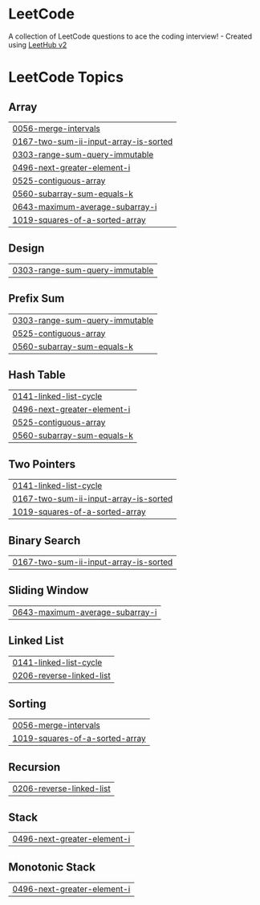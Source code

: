 # LeetCode
A collection of LeetCode questions to ace the coding interview! - Created using [LeetHub v2](https://github.com/arunbhardwaj/LeetHub-2.0)

<!---LeetCode Topics Start-->
# LeetCode Topics
## Array
|  |
| ------- |
| [0056-merge-intervals](https://github.com/JosselinPerret/LeetCode/tree/master/0056-merge-intervals) |
| [0167-two-sum-ii-input-array-is-sorted](https://github.com/JosselinPerret/LeetCode/tree/master/0167-two-sum-ii-input-array-is-sorted) |
| [0303-range-sum-query-immutable](https://github.com/JosselinPerret/LeetCode/tree/master/0303-range-sum-query-immutable) |
| [0496-next-greater-element-i](https://github.com/JosselinPerret/LeetCode/tree/master/0496-next-greater-element-i) |
| [0525-contiguous-array](https://github.com/JosselinPerret/LeetCode/tree/master/0525-contiguous-array) |
| [0560-subarray-sum-equals-k](https://github.com/JosselinPerret/LeetCode/tree/master/0560-subarray-sum-equals-k) |
| [0643-maximum-average-subarray-i](https://github.com/JosselinPerret/LeetCode/tree/master/0643-maximum-average-subarray-i) |
| [1019-squares-of-a-sorted-array](https://github.com/JosselinPerret/LeetCode/tree/master/1019-squares-of-a-sorted-array) |
## Design
|  |
| ------- |
| [0303-range-sum-query-immutable](https://github.com/JosselinPerret/LeetCode/tree/master/0303-range-sum-query-immutable) |
## Prefix Sum
|  |
| ------- |
| [0303-range-sum-query-immutable](https://github.com/JosselinPerret/LeetCode/tree/master/0303-range-sum-query-immutable) |
| [0525-contiguous-array](https://github.com/JosselinPerret/LeetCode/tree/master/0525-contiguous-array) |
| [0560-subarray-sum-equals-k](https://github.com/JosselinPerret/LeetCode/tree/master/0560-subarray-sum-equals-k) |
## Hash Table
|  |
| ------- |
| [0141-linked-list-cycle](https://github.com/JosselinPerret/LeetCode/tree/master/0141-linked-list-cycle) |
| [0496-next-greater-element-i](https://github.com/JosselinPerret/LeetCode/tree/master/0496-next-greater-element-i) |
| [0525-contiguous-array](https://github.com/JosselinPerret/LeetCode/tree/master/0525-contiguous-array) |
| [0560-subarray-sum-equals-k](https://github.com/JosselinPerret/LeetCode/tree/master/0560-subarray-sum-equals-k) |
## Two Pointers
|  |
| ------- |
| [0141-linked-list-cycle](https://github.com/JosselinPerret/LeetCode/tree/master/0141-linked-list-cycle) |
| [0167-two-sum-ii-input-array-is-sorted](https://github.com/JosselinPerret/LeetCode/tree/master/0167-two-sum-ii-input-array-is-sorted) |
| [1019-squares-of-a-sorted-array](https://github.com/JosselinPerret/LeetCode/tree/master/1019-squares-of-a-sorted-array) |
## Binary Search
|  |
| ------- |
| [0167-two-sum-ii-input-array-is-sorted](https://github.com/JosselinPerret/LeetCode/tree/master/0167-two-sum-ii-input-array-is-sorted) |
## Sliding Window
|  |
| ------- |
| [0643-maximum-average-subarray-i](https://github.com/JosselinPerret/LeetCode/tree/master/0643-maximum-average-subarray-i) |
## Linked List
|  |
| ------- |
| [0141-linked-list-cycle](https://github.com/JosselinPerret/LeetCode/tree/master/0141-linked-list-cycle) |
| [0206-reverse-linked-list](https://github.com/JosselinPerret/LeetCode/tree/master/0206-reverse-linked-list) |
## Sorting
|  |
| ------- |
| [0056-merge-intervals](https://github.com/JosselinPerret/LeetCode/tree/master/0056-merge-intervals) |
| [1019-squares-of-a-sorted-array](https://github.com/JosselinPerret/LeetCode/tree/master/1019-squares-of-a-sorted-array) |
## Recursion
|  |
| ------- |
| [0206-reverse-linked-list](https://github.com/JosselinPerret/LeetCode/tree/master/0206-reverse-linked-list) |
## Stack
|  |
| ------- |
| [0496-next-greater-element-i](https://github.com/JosselinPerret/LeetCode/tree/master/0496-next-greater-element-i) |
## Monotonic Stack
|  |
| ------- |
| [0496-next-greater-element-i](https://github.com/JosselinPerret/LeetCode/tree/master/0496-next-greater-element-i) |
<!---LeetCode Topics End-->